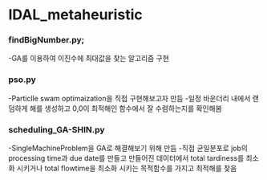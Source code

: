# IDAL_metaheuristic

### findBigNumber.py;
  -GA를 이용하여 이진수에 최대값을 찾는 알고리즘 구현
### pso.py
  -Particlle swam optimaization을 직접 구현해보고자 만듬
  -일정 바운더리 내에서 랜덤하게 해를 생성하고 0,0이 최적해인 함수에서 잘 수렴하는지를 확인해봄
### scheduling_GA-SHIN.py
  -SingleMachineProblem을 GA로 해결해보기 위해 만듬
  -직접 균일분포로 job의 processing time과 due date를 만들고 만들어진 데이터에서 
  total tardiness를 최소화 시키거나 total flowtime을 최소화 시키는 목적함수를 가지고 최적해를 찾음
